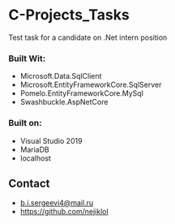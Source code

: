 # C-Projects_Tasks
Test task for a candidate on .Net intern position

### Built Wit:

* Microsoft.Data.SqlClient
* Microsoft.EntityFrameworkCore.SqlServer
* Pomelo.EntityFrameworkCore.MySql
* Swashbuckle.AspNetCore

### Built on:

* Visual Studio 2019
* MariaDB
* localhost

## Contact

* b.i.sergeevi4@mail.ru
* https://github.com/nejiklol
